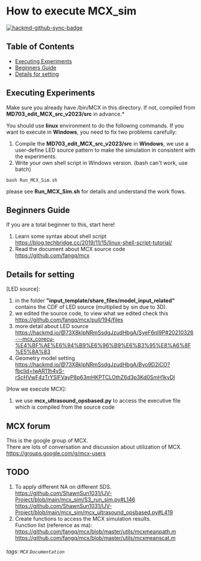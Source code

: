 How to execute MCX_sim
===


[![hackmd-github-sync-badge](https://hackmd.io/ygh1d2wOSeuPGTxB9IZHEQ/badge)](https://hackmd.io/ygh1d2wOSeuPGTxB9IZHEQ)

## Table of Contents
- [Executing Experiments](#Executing-Experiments)
- [Beginners Guide](#Beginners-Guide)
- [Details for setting](#Details-for-setting)

## Executing Experiments

Make sure you already have /bin/MCX in this directory.
If not, compiled from **MD703_edit_MCX_src_v2023/src** in advance.*


You should use **linux** environment to do the following commands.
If you want to execute in **Windows**, you need to fix two problems carefully:
1. Compile the **MD703_edit_MCX_src_v2023/src** in **Windows**, we use a user-define LED source pattern to make the simulation in consistent with the experiments.
2. Write your own shell script in Windows version. (bash can't work, use batch)

```shell=
bash Run_MCX_Sim.sh
```

please see **Run_MCX_Sim.sh** for details and understand the work flows.

## Beginners Guide

If you are a total beginner to this, start here!

1. Learn some syntax about shell script https://blog.techbridge.cc/2019/11/15/linux-shell-script-tutorial/
2. Read the document about MCX source code https://github.com/fangq/mcx

## Details for setting
[LED source]: 
1. in the folder **"input_template/share_files/model_input_related"** contains the CDF of LED source (multiplied by sin due to 3D).
2. we edited the source code, to view what we edited check this https://github.com/fangq/mcx/pull/194/files
3. more detail about LED source https://hackmd.io/@73X8klpNRmSsdgJzudHbgA/SyeF6nI9P#20210326---mcx_corecu-%E4%BF%AE%E6%94%B9%E6%96%B9%E6%B3%95%E8%A6%8F%E5%8A%83
4. Geometry model setting
https://hackmd.io/@73X8klpNRmSsdgJzudHbgA/Byo9D2iCO?fbclid=IwAR11h4vS-rScHVwF4zTrYSlFVayP8p63mHKPTCLOthZ6d3p3Kd0SmH1kyDI

[How we execute MCX]:
1. we use **mcx_ultrasound_opsbased.py** to access the executive file which is compiled from the source code

## MCX forum 
This is the google group of MCX.  
There are lots of conversation and discussion about utilization of MCX.  
https://groups.google.com/g/mcx-users

## TODO
1. To apply different NA on different SDS. https://github.com/ShawnSun1031/IJV-Project/blob/main/mcx_sim/S3_run_sim.py#L146
https://github.com/ShawnSun1031/IJV-Project/blob/main/mcx_sim/mcx_ultrasound_opsbased.py#L419
2. Create functions to access the MCX simulation results.  
Function list (reference as ma):  
https://github.com/fangq/mcx/blob/master/utils/mcxmeanpath.m  
https://github.com/fangq/mcx/blob/master/utils/mcxmeanscat.m



###### tags: `MCX` `Documentation`
